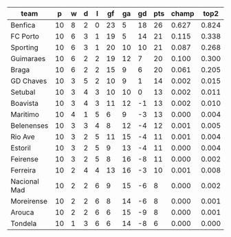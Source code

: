 |     team     | p  | w | d | l | gf | ga | gd | pts | champ | top2  | top3  | top4  |  5-7  | bot4  | bot3  | bot2  |
|--------------|----|---|---|---|----|----|----|-----|-------|-------|-------|-------|-------|-------|-------|-------|
| Benfica      | 10 | 8 | 2 | 0 | 23 |  5 | 18 |  26 | 0.627 | 0.824 | 0.917 | 0.962 | 0.035 | 0.000 | 0.000 | 0.000|
| FC Porto     | 10 | 6 | 3 | 1 | 19 |  5 | 14 |  21 | 0.115 | 0.338 | 0.542 | 0.706 | 0.223 | 0.001 | 0.000 | 0.000|
| Sporting     | 10 | 6 | 3 | 1 | 20 | 10 | 10 |  21 | 0.087 | 0.268 | 0.458 | 0.636 | 0.265 | 0.003 | 0.001 | 0.001|
| Guimaraes    | 10 | 6 | 2 | 2 | 19 | 12 |  7 |  20 | 0.100 | 0.300 | 0.505 | 0.679 | 0.242 | 0.002 | 0.001 | 0.001|
| Braga        | 10 | 6 | 2 | 2 | 15 |  9 |  6 |  20 | 0.061 | 0.205 | 0.376 | 0.548 | 0.320 | 0.006 | 0.003 | 0.001|
| GD Chaves    | 10 | 3 | 5 | 2 | 10 |  9 |  1 |  14 | 0.002 | 0.015 | 0.040 | 0.084 | 0.265 | 0.115 | 0.078 | 0.040|
| Setubal      | 10 | 3 | 4 | 3 | 10 | 10 |  0 |  13 | 0.002 | 0.011 | 0.034 | 0.073 | 0.242 | 0.139 | 0.087 | 0.048|
| Boavista     | 10 | 3 | 4 | 3 | 11 | 12 | -1 |  13 | 0.002 | 0.010 | 0.028 | 0.067 | 0.225 | 0.154 | 0.100 | 0.058|
| Maritimo     | 10 | 4 | 1 | 5 |  6 |  9 | -3 |  13 | 0.000 | 0.004 | 0.014 | 0.033 | 0.149 | 0.249 | 0.177 | 0.103|
| Belenenses   | 10 | 3 | 3 | 4 |  8 | 12 | -4 |  12 | 0.001 | 0.005 | 0.019 | 0.045 | 0.179 | 0.208 | 0.144 | 0.084|
| Rio Ave      | 10 | 3 | 2 | 5 | 11 | 15 | -4 |  11 | 0.001 | 0.004 | 0.013 | 0.036 | 0.173 | 0.222 | 0.152 | 0.093|
| Estoril      | 10 | 3 | 2 | 5 |  9 | 13 | -4 |  11 | 0.000 | 0.004 | 0.012 | 0.030 | 0.151 | 0.258 | 0.177 | 0.107|
| Feirense     | 10 | 3 | 2 | 5 |  8 | 16 | -8 |  11 | 0.000 | 0.002 | 0.008 | 0.022 | 0.122 | 0.312 | 0.223 | 0.138|
| Ferreira     | 10 | 2 | 4 | 4 | 13 | 16 | -3 |  10 | 0.001 | 0.008 | 0.023 | 0.050 | 0.201 | 0.193 | 0.127 | 0.071|
| Nacional Mad | 10 | 2 | 2 | 6 |  9 | 15 | -6 |   8 | 0.000 | 0.002 | 0.006 | 0.016 | 0.086 | 0.403 | 0.300 | 0.197|
| Moreirense   | 10 | 2 | 2 | 6 |  8 | 14 | -6 |   8 | 0.000 | 0.001 | 0.003 | 0.008 | 0.066 | 0.481 | 0.376 | 0.268|
| Arouca       | 10 | 2 | 2 | 6 |  6 | 15 | -9 |   8 | 0.000 | 0.001 | 0.002 | 0.004 | 0.036 | 0.592 | 0.492 | 0.364|
| Tondela      | 10 | 1 | 3 | 6 |  6 | 14 | -8 |   6 | 0.000 | 0.000 | 0.001 | 0.002 | 0.023 | 0.660 | 0.560 | 0.426|
